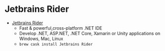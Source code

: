 # Jetbrains Rider
- [Jetbrains Rider](https://www.jetbrains.com/rider/)
  -  Fast & powerful,cross-platform .NET IDE
  - Develop .NET, ASP.NET, .NET Core, Xamarin or Unity applications on Windows, Mac, Linux
  - `brew cask install Jetbrains Rider`
